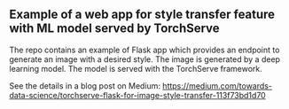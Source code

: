 ## Example of a web app for style transfer feature with ML model served by TorchServe

The repo contains an example of Flask app which provides an endpoint to generate an image with a desired style.
The image is generated by a deep learning model. The model is served with the TorchServe framework.

See the details in a blog post on Medium:
https://medium.com/towards-data-science/torchserve-flask-for-image-style-transfer-113f73bd1d70